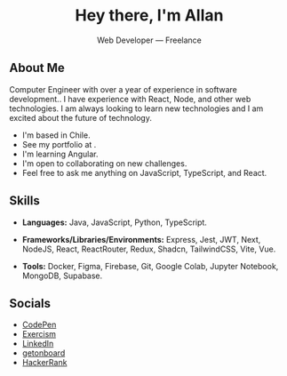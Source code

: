 <h1 align="center">Hey there, I'm Allan</h1>
<p align="center">Web Developer — Freelance </p>

## About Me
Computer Engineer with over a year of experience in software development.. I have experience with React, Node, and other web technologies. I am always looking to learn new technologies and I am excited about the future of technology.

- I'm based in Chile.
- See my portfolio at .
- I'm learning Angular.
- I'm open to collaborating on new challenges.
- Feel free to ask me anything on JavaScript, TypeScript, and React.

## Skills

- **Languages:** Java, JavaScript, Python, TypeScript.

- **Frameworks/Libraries/Environments:** Express, Jest, JWT, Next, NodeJS, React, ReactRouter, Redux, Shadcn, TailwindCSS, Vite, Vue.
- **Tools:** Docker, Figma, Firebase, Git, Google Colab, Jupyter Notebook, MongoDB, Supabase.
  
## Socials

- [CodePen](https://codepen.io/im-allan)
- [Exercism](https://exercism.org/profiles/dot-all)
- [LinkedIn](https://www.linkedin.com/in/im-allan/)
- [getonboard](https://www.getonbrd.com/p/allan-quiroz)
- [HackerRank](https://www.hackerrank.com/profile/al_quirozsilva)
